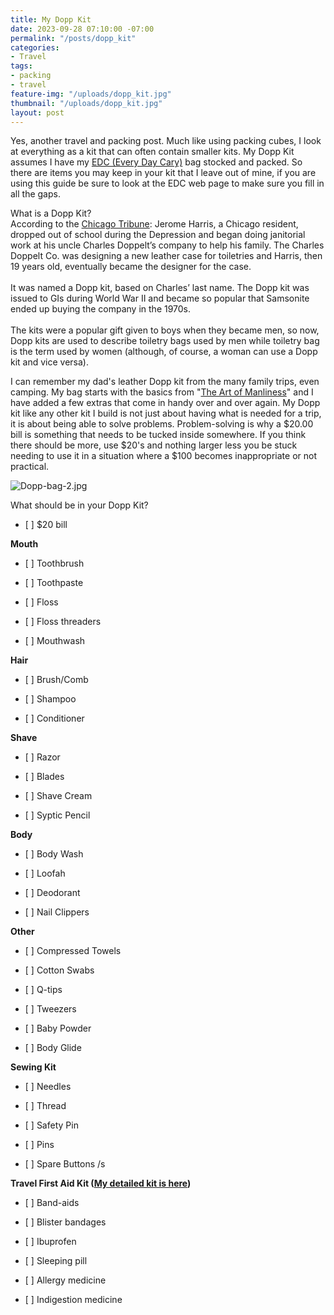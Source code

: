 ```yaml
---
title: My Dopp Kit
date: 2023-09-28 07:10:00 -07:00
permalink: "/posts/dopp_kit"
categories:
- Travel
tags:
- packing
- travel
feature-img: "/uploads/dopp_kit.jpg"
thumbnail: "/uploads/dopp_kit.jpg"
layout: post
---
```


Yes, another travel and packing post.  Much like using packing cubes, I look at everything as a kit that can often contain smaller kits.  My Dopp Kit assumes I have my [EDC (Every Day Cary)](https://mikehathaway.com/2023/09/08/cruise-day-bag.html) bag stocked and packed.  So there are items you may keep in your kit that I leave out of mine, if you are using this guide be sure to look at the EDC web page to make sure you fill in all the gaps.

What is a Dopp Kit?\
According to the [Chicago Tribune](https://www.chicagotribune.com/news/ct-xpm-2003-09-02-0309020136-story.html): Jerome Harris, a Chicago resident, dropped out of school during the Depression and began doing janitorial work at his uncle Charles Doppelt’s company to help his family. The Charles Doppelt Co. was designing a new leather case for toiletries and Harris, then 19 years old, eventually became the designer for the case.\
\
It was named a Dopp kit, based on Charles’ last name. The Dopp kit was issued to GIs during World War II and became so popular that Samsonite ended up buying the company in the 1970s.\
\
The kits were a popular gift given to boys when they became men, so now, Dopp kits are used to describe toiletry bags used by men while toiletry bag is the term used by women (although, of course, a woman can use a Dopp kit and vice versa).

I can remember my dad's leather Dopp kit from the many family trips, even camping.   My bag starts with the basics from "[The Art of Manliness](https://www.artofmanliness.com/lifestyle/gear/building-the-perfect-dopp-kit/)" and I have added a few extras that come in handy over and over again.  My Dopp kit like any other kit I build is not just about having what is needed for a trip, it is about being able to solve problems.  Problem-solving is why a $20.00 bill is something that needs to be tucked inside somewhere.  If you think there should be more, use $20's and nothing larger less you be stuck needing to use it in a situation where a $100 becomes inappropriate or not practical. 

![Dopp-bag-2.jpg](https://content.artofmanliness.com/uploads//2012/01/Dopp-Bag-2.jpg)

What should be in your Dopp Kit?

* \[ \] $20 bill

**Mouth**

* \[ \] Toothbrush

* \[ \] Toothpaste

* \[ \] Floss

* \[ \] Floss threaders

* \[ \] Mouthwash

**Hair**

* \[ \] Brush/Comb

* \[ \] Shampoo

* \[ \] Conditioner

**Shave**

* \[ \] Razor

* \[ \] Blades

* \[ \] Shave Cream

* \[ \] Syptic Pencil

**Body**

* \[ \] Body Wash

* \[ \] Loofah

* \[ \] Deodorant

* \[ \] Nail Clippers

**Other**

* \[ \] Compressed Towels

* \[ \] Cotton Swabs

* \[ \] Q-tips

* \[ \] Tweezers

* \[ \] Baby Powder

* \[ \] Body Glide

**Sewing Kit**

* \[ \] Needles

* \[ \] Thread

* \[ \] Safety Pin

* \[ \] Pins

* \[ \] Spare Buttons /s

**Travel First Aid Kit ([My detailed kit is here](https://mikehathaway.com/posts/travel_first_aid_kit))**

* \[ \] Band-aids

* \[ \] Blister bandages

* \[ \] Ibuprofen

* \[ \] Sleeping pill

* \[ \] Allergy medicine

* \[ \] Indigestion medicine
